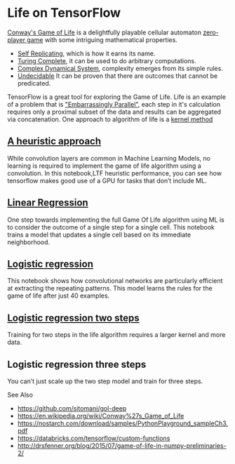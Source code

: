 # Life on TensorFlow

[Conway's Game of Life](https://en.wikipedia.org/wiki/Conway%27s_Game_of_Life) is a delightfully playable cellular automaton [zero-player game](https://en.wikipedia.org/wiki/Zero-player_game) with some intriguing mathematical properties.
 - [Self Replicating](https://en.wikipedia.org/wiki/Von_Neumann_universal_constructor), which is how it earns its name.
 - [Turing Complete](https://en.wikipedia.org/wiki/Turing_completeness), it can be used to do arbitrary computations.
 - [Complex Dynamical System](https://math.stackexchange.com/questions/2267175/how-can-i-prove-that-game-of-lifes-evolution-function-is-continuous), complexity emerges from its simple rules.
  - [Undecidable](https://en.wikipedia.org/wiki/Undecidable_problem) It can be proven that there are outcomes that cannot be predicated.

TensorFlow is a great tool for exploring the Game of Life. Life is an example of a problem that is ["Embarrassingly Parallel"](https://en.wikipedia.org/wiki/Embarrassingly_parallel), each step in it's calculation requires only a proximal subset of the data and results can be aggregated via concatenation. One approach to algorithm of life is a [kernel method](https://en.wikipedia.org/wiki/Kernel_method#Mathematics)

## [A heuristic approach](https://github.com/eireford/ConwayLifeTensorFlow/blob/master/LTF_heuristic_performance.ipynb)
  While convolution layers are common in Machine Learning Models, no learning is required to implement the game of life algorithm using a convolution.  In this notebook,LTF heuristic performance, you can see how tensorflow makes good use of a GPU for tasks that don’t include ML.

## [Linear Regression](https://github.com/eireford/ConwayLifeTensorFlow/blob/master/LTF_linear_regression_comparison.ipynb)
  One step towards implementing the full Game Of Life algorithm using ML is to consider the outcome of a single step for a single cell.  This notebook trains a model that updates a single cell based on its immediate neighborhood.

## [Logistic regression](https://github.com/eireford/ConwayLifeTensorFlow/blob/master/LTF_logistic_regression.ipynb)
  This notebook shows how convolutional networks are particularly efficient at extracting the repeating patterns. This model learns the rules for the game of life after just 40 examples.

## [Logistic regression two steps](https://github.com/eireford/ConwayLifeTensorFlow/blob/master/LTF_logistic_regression_two_step.ipynb)
  Training for two steps in the life algorithm requires a larger kernel and more data.

## Logistic regression three steps
  You can’t just scale up the two step model and train for three steps.

See Also
 - https://github.com/sitomani/gol-deep
 - https://en.wikipedia.org/wiki/Conway%27s_Game_of_Life
 - https://nostarch.com/download/samples/PythonPlayground_sampleCh3.pdf
 - https://databricks.com/tensorflow/custom-functions
 - http://drsfenner.org/blog/2015/07/game-of-life-in-numpy-preliminaries-2/


